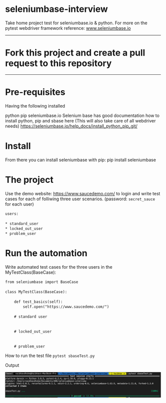 # seleniumbase-interview
Take home project test for seleniumbase.io & python. For more on the pytest webdriver framework reference: www.seleniumbase.io

---
# Fork this project and create a pull request to this repository
---
# Pre-requisites
Having the following installed

python
pip
seleniumbase.io
Selenium base has good documentation how to install python, pip and sbase here (This will also take care of all webdriver needs) https://seleniumbase.io/help_docs/install_python_pip_git/

# Install

From there you can install seleniumbase with pip: pip install seleniumbase

# The project
Use the demo website: https://www.saucedemo.com/ to login and write test cases for each of folliwing three user scenarios. (password: `secret_sauce` for each user)

```
users:

* standard_user
* locked_out_user
* problem_user
```

# Run the automation
Write automated test cases for the three users in the MyTestClass(BaseCase):
```
from seleniumbase import BaseCase

class MyTestClass(BaseCase):

    def test_basics(self):
        self.open("https://www.saucedemo.com/")
        
    # standard user


    # locked_out_user


    # problem_user
```

How to run the test file
`pytest sbaseTest.py`


Output

![Alt text](output.png?raw=true "Output")